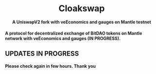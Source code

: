 <div align="center">
    <h1>Cloakswap</h1>
    <strong>A UniswapV2 fork with veEconomics and gauges on Mantle testnet</strong>
</div>

#### A protocol for decentralized exchange of BitDAO tokens on Mantle network with veEconomics and gauges (IN PROGRESS).

## UPDATES IN PROGRESS
#### Please check again in few hours. Thank you